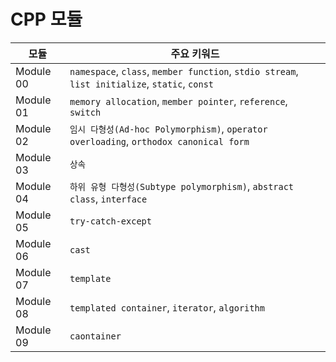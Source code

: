 # CPP 모듈

| 모듈 | 주요 키워드 | 
| --- | ---
| Module 00 | `namespace`, `class`, `member function`, `stdio stream`, `list initialize`, `static`, `const`
| Module 01 | `memory allocation`, `member pointer`, `reference`, `switch`
| Module 02 | `임시 다형성(Ad-hoc Polymorphism)`, `operator overloading`, `orthodox canonical form`
| Module 03 | `상속`
| Module 04 | `하위 유형 다형성(Subtype polymorphism)`, `abstract class`, `interface`
| Module 05 | `try-catch-except`
| Module 06 | `cast`
| Module 07 | `template`
| Module 08 | `templated container`, `iterator`, `algorithm`
| Module 09 | `caontainer`
